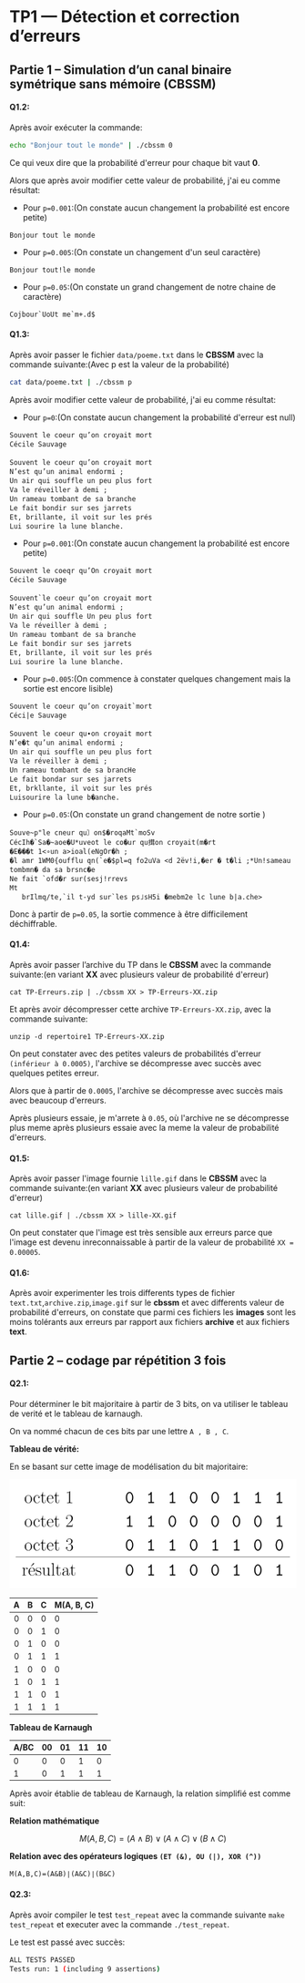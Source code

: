 # TP1 — Détection et correction d’erreurs

## Partie 1 – Simulation d’un canal binaire symétrique sans mémoire (CBSSM)

#### Q1.2:

Après avoir exécuter la commande:

```bash
echo "Bonjour tout le monde" | ./cbssm 0
```
Ce qui veux dire que la probabilité d'erreur pour chaque bit vaut **0**.

Alors que après avoir modifier cette valeur de probabilité, j'ai eu comme résultat:

- Pour `p=0.001`:(On constate aucun changement la probabilité est encore petite)
```
Bonjour tout le monde
```

- Pour `p=0.005`:(On constate un changement d'un seul caractère)
```
Bonjour tout!le monde
```

- Pour `p=0.05`:(On constate un grand changement de notre chaine de caractère)
```
Cojbour`UoUt me`m+.d$
```

#### Q1.3:

Après avoir passer le fichier `data/poeme.txt` dans le **CBSSM** avec la commande suivante:(Avec p est la valeur de la probabilité)

```bash
cat data/poeme.txt | ./cbssm p
```

Après avoir modifier cette valeur de probabilité, j'ai eu comme résultat:

- Pour `p=0`:(On constate aucun changement la probabilité d'erreur est null)
```
Souvent le coeur qu’on croyait mort
Cécile Sauvage

Souvent le coeur qu’on croyait mort
N’est qu’un animal endormi ;
Un air qui souffle un peu plus fort
Va le réveiller à demi ;
Un rameau tombant de sa branche
Le fait bondir sur ses jarrets
Et, brillante, il voit sur les prés
Lui sourire la lune blanche.
```

- Pour `p=0.001`:(On constate aucun changement la probabilité est encore petite)
```
Souvent le coeqr qu’On croyait mort
Cécile Sauvage

Souvent`le coeur qu’on croyait mort
N’est qu’un animal endormi ;
Un air qui souffle Un peu plus fort
Va le réveiller à demi ;
Un rameau tombant de sa branche
Le fait bondir sur ses jarrets
Et, brillante, il voit sur les prés
Lui sourire la lune blanche.
```

- Pour `p=0.005`:(On commence à constater quelques changement mais la sortie est encore lisible)
```
Souvent le coeur qu’on croyait`mort
Céci|e Sauvage

Souvent le coeur qu∙on croyait mort
N’e�t qu’un animal endormi ;
Un air qui souffle un peu plus fort
Va le réveiller à demi ;
Un rameau tombant de sa brancHe
Le fait bondar sur ses jarrets
Et, brkllante, il voit sur les prés
Luisourire la lune b�anche.
```

- Pour `p=0.05`:(On constate un grand changement de notre sortie )
```
Souve~p"le cneur qu〙on$�roqaMt`moSv
CécIh�`Sa�~aoe�U*uveot le co�ur qu搑on croyait(m�rt
�E���t 1<∘un a>ioal(eNgOr�h ;
�l amr 1WM0{oufflu qn(`e�$pl=q fo2uVa <d 2ëv!i,�er � t�li ;*Un!sameau tombmn� da sa brsnc�e
Ne fait `ofd�r sur(sesj!rrevs
Mt
   brIlmq/te,`il t-yd sur`les ps˩sH5i �mebm2e lc lune b|a.che>
```
Donc à partir de `p=0.05`, la sortie commence à être difficilement déchiffrable.

#### Q1.4:

Après avoir passer l’archive du TP  dans le **CBSSM** avec la commande suivante:(en variant **XX** avec plusieurs valeur de probabilité d'erreur)

```
cat TP-Erreurs.zip | ./cbssm XX > TP-Erreurs-XX.zip
```

Et après avoir décompresser cette archive `TP-Erreurs-XX.zip`, avec la commande suivante:

```
unzip -d repertoire1 TP-Erreurs-XX.zip
```

On peut constater avec des petites valeurs de probabilités d'erreur `(inférieur à 0.0005)`, l'archive se décompresse avec succès avec quelques petites erreur.

Alors que à partir de `0.0005`, l'archive se décompresse avec succès mais avec beaucoup d'erreurs.

Après plusieurs essaie, je m'arrete à `0.05`, où l'archive ne se décompresse plus meme après plusieurs essaie avec la meme la valeur de probabilité d'erreurs.

#### Q1.5:

Après avoir passer l'image fournie `lille.gif`  dans le **CBSSM** avec la commande suivante:(en variant **XX** avec plusieurs valeur de probabilité d'erreur)

```
cat lille.gif | ./cbssm XX > lille-XX.gif
```

On peut constater que l'image est très sensible  aux erreurs parce que l'image est devenu inreconnaissable à partir de la valeur de probabilité `XX = 0.00005`.

#### Q1.6:

Après avoir experimenter les trois differents types de fichier `text.txt`,`archive.zip`,`image.gif` sur le **cbssm** et avec differents valeur de probabilité d'erreurs, on constate que parmi ces fichiers les  **images** sont les moins tolérants aux erreurs par rapport aux fichiers **archive** et aux fichiers **text**.

## Partie 2 – codage par répétition 3 fois

#### Q2.1:

Pour déterminer le bit majoritaire à partir de 3 bits, on va utiliser le tableau de verité et le tableau de karnaugh.

On va nommé chacun de ces bits par une lettre `A , B , C`.

**Tableau de vérité:**

En se basant sur cette image de modélisation du bit majoritaire:

![Codage par répétition](./data/codeRep.svg)


| **A** | **B** | **C** | **M(A, B, C)** |
|:-----:|:-----:|:-----:|----------------|
| 0     | 0     | 0     | 0              |
| 0     | 0     | 1     | 0              |
| 0     | 1     | 0     | 0              |
| 0     | 1     | 1     | 1              |
| 1     | 0     | 0     | 0              |
| 1     | 0     | 1     | 1              |
| 1     | 1     | 0     | 1              |
| 1     | 1     | 1     | 1              |

**Tableau de Karnaugh**

| **A/BC** | 00 | 01 | 11 | 10 |
|----------|----|----|----|----|
| 0        | 0  | 0  | 1  | 0  |
| 1        | 0  | 1  | 1  | 1  |

Après avoir établie de tableau de Karnaugh, la relation simplifié est comme suit:

**Relation mathématique**

```math
M(A,B,C)=(A∧B)∨(A∧C)∨(B∧C)
```

**Relation avec des opérateurs logiques `(ET (&), OU (|), XOR (^))`**

```
M(A,B,C)=(A&B)∣(A&C)∣(B&C)
```

#### Q2.3:
Après avoir compiler le test `test_repeat` avec la commande suivante `make test_repeat` et executer avec la commande `./test_repeat`.

Le test est passé avec succès:

```bash
ALL TESTS PASSED
Tests run: 1 (including 9 assertions)
```


